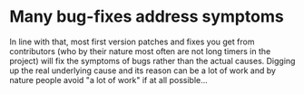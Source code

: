 # Many bug-fixes address symptoms

In line with that, most first version patches and fixes you get from
contributors (who by their nature most often are not long timers in the
project) will fix the symptoms of bugs rather than the actual causes. Digging
up the real underlying cause and its reason can be a lot of work and by nature
people avoid "a lot of work" if at all possible...


